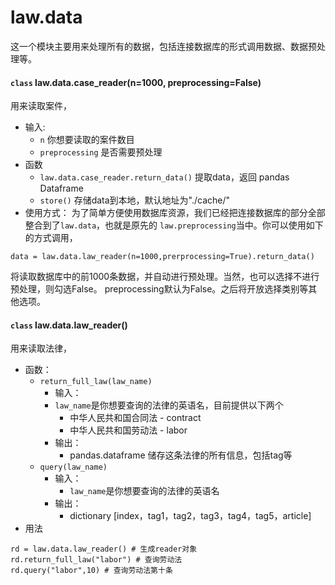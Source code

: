 # law.data
这一个模块主要用来处理所有的数据，包括连接数据库的形式调用数据、数据预处理等。


#### `class` law.data.case_reader(n=1000, preprocessing=False)
用来读取案件，
- 输入:
  - `n` 你想要读取的案件数目
  - `preprocessing` 是否需要预处理
- 函数
  - `law.data.case_reader.return_data()` 提取data，返回 pandas Dataframe
  - `store()` 存储data到本地，默认地址为"./cache/"
- 使用方式：
为了简单方便使用数据库资源，我们已经把连接数据库的部分全部整合到了`law.data`，也就是原先的
`law.preprocessing`当中。你可以使用如下的方式调用，
```
data = law.data.law_reader(n=1000,prerprocessing=True).return_data()
```
将读取数据库中的前1000条数据，并自动进行预处理。当然，也可以选择不进行预处理，则勾选False。
preprocessing默认为False。之后将开放选择类别等其他选项。


#### `class` law.data.law_reader()
用来读取法律，
- 函数：
  - `return_full_law(law_name)`
    - 输入：
    - `law_name`是你想要查询的法律的英语名，目前提供以下两个
      - 中华人民共和国合同法 - contract
      - 中华人民共和国劳动法 - labor
    - 输出：
      - pandas.dataframe 储存这条法律的所有信息，包括tag等
  - `query(law_name)`
    - 输入：
      - `law_name`是你想要查询的法律的英语名
    - 输出：
      - dictionary [index，tag1，tag2，tag3，tag4，tag5，article]
- 用法
```
rd = law.data.law_reader() # 生成reader对象
rd.return_full_law("labor") # 查询劳动法
rd.query("labor",10) # 查询劳动法第十条
```
